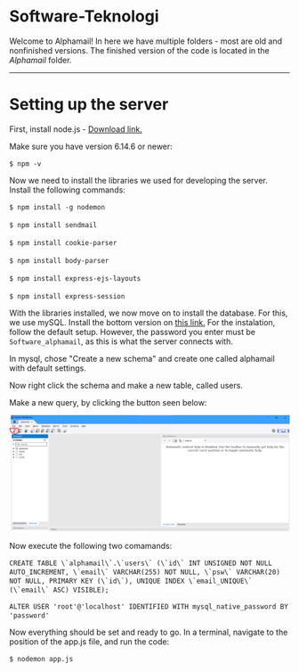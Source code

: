 # Software-Teknologi

Welcome to Alphamail! In here we have multiple folders - most are old and nonfinished versions. The finished version of the code is located in the *Alphamail* folder.
________________________________________________________________________________

# Setting up the server

First, install node.js - [Download link.](https://nodejs.org/en/)


Make sure you have version 6.14.6 or newer:

	$ npm -v

Now we need to install the libraries we used for developing the server. Install the following commands:

	$ npm install -g nodemon
    
	$ npm install sendmail

	$ npm install cookie-parser

	$ npm install body-parser
	
	$ npm install express-ejs-layouts

	$ npm install express-session

With the libraries installed, we now move on to install the database. For this, we use mySQL. Install the bottom version on [this link.](https://dev.mysql.com/downloads/installer/)
For the instalation, follow the default setup. However, the password you enter must be ```Software_alphamail```, as this is what the server connects with.


In mysql, chose "Create a new schema" and create one called alphamail
with default settings.

Now right click the schema and make a new table, called users. 

Make a new query, by clicking the button seen below:

![How to make new query](https://github.com/Biorrith/Software-Teknologi/blob/main/pictures/query.png)

Now execute the following two comamands:

```
CREATE TABLE \`alphamail\`.\`users\` (\`id\` INT UNSIGNED NOT NULL AUTO_INCREMENT, \`email\` VARCHAR(255) NOT NULL, \`psw\` VARCHAR(20) NOT NULL, PRIMARY KEY (\`id\`), UNIQUE INDEX \`email_UNIQUE\` (\`email\` ASC) VISIBLE);
```
```
ALTER USER 'root'@'localhost' IDENTIFIED WITH mysql_native_password BY 'password'
```

Now everything should be set and ready to go. In a terminal, navigate to the position of the app.js file, and run the code:

	$ nodemon app.js



